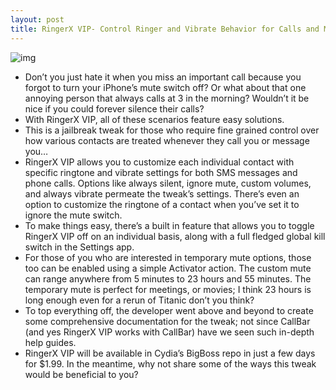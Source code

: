 ```yaml
---
layout: post
title: RingerX VIP- Control Ringer and Vibrate Behavior for Calls and Messages
---
```

![img](http://media.idownloadblog.com/wp-content/uploads/2012/01/RingerX-VIP-Screenshot.jpg)
* Don’t you just hate it when you miss an important call because you forgot to turn your iPhone’s mute switch off? Or what about that one annoying person that always calls at 3 in the morning? Wouldn’t it be nice if you could forever silence their calls?
* With RingerX VIP, all of these scenarios feature easy solutions.
* This is a jailbreak tweak for those who require fine grained control over how various contacts are treated whenever they call you or message you…
* RingerX VIP allows you to customize each individual contact with specific ringtone and vibrate settings for both SMS messages and phone calls. Options like always silent, ignore mute, custom volumes, and always vibrate permeate the tweak’s settings. There’s even an option to customize the ringtone of a contact when you’ve set it to ignore the mute switch.
* To make things easy, there’s a built in feature that allows you to toggle RingerX VIP off on an individual basis, along with a full fledged global kill switch in the Settings app.
* For those of you who are interested in temporary mute options, those too can be enabled using a simple Activator action. The custom mute can range anywhere from 5 minutes to 23 hours and 55 minutes. The temporary mute is perfect for meetings, or movies; I think 23 hours is long enough even for a rerun of Titanic don’t you think?
* To top everything off, the developer went above and beyond to create some comprehensive documentation for the tweak; not since CallBar (and yes RingerX VIP works with CallBar) have we seen such in-depth help guides.
* RingerX VIP will be available in Cydia’s BigBoss repo in just a few days for $1.99. In the meantime, why not share some of the ways this tweak would be beneficial to you?

